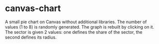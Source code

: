# canvas-chart
A small pie chart on Canvas without additional libraries. The number of values (1 to 8) is randomly generated. The graph is rebuilt by clicking on it. The sector is given 2 values: one defines the share of the sector, the second defines its radius.
